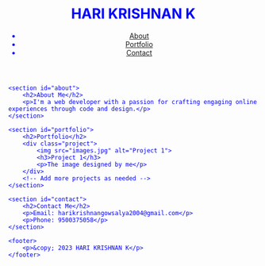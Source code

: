 <!DOCTYPE html>
<html lang="en">
<head>
    <meta charset="UTF-8">
    <meta name="viewport" content="width=device-width, initial-scale=1.0">
    <title>My Portfolio</title>
    <link rel="stylesheet" href="style.css">
    <link rel="stylesheet" type="text/css" href="sq.css">

</head>
<body style="background-image: url('graphic_design_software-1.jpg'); background-size: cover; background-repeat: no-repeat; background-attachment: fixed; background-position: center center; color: blue;">
    <header>
        <h1>HARI KRISHNAN K</h1>
        <nav>
            <ul>
                <li><a href="#about">About</a></li>
                <li><a href="#portfolio">Portfolio</a></li>
                <li><a href="#contact">Contact</a></li>
            </ul>
        </nav>
    </header>

    <section id="about">
        <h2>About Me</h2>
        <p>I'm a web developer with a passion for crafting engaging online experiences through code and design.</p>
    </section>

    <section id="portfolio">
        <h2>Portfolio</h2>
        <div class="project">
            <img src="images.jpg" alt="Project 1">
            <h3>Project 1</h3>
            <p>The image designed by me</p>
        </div>
        <!-- Add more projects as needed -->
    </section>

    <section id="contact">
        <h2>Contact Me</h2>
        <p>Email: harikrishnangowsalya2004@gmail.com</p>
        <p>Phone: 9500375058</p>
    </section>

    <footer>
        <p>&copy; 2023 HARI KRISHNAN K</p>
    </footer>
</body>
</html>
